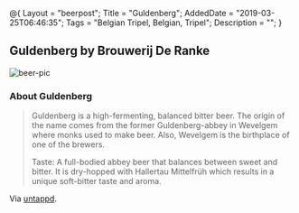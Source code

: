 @{
 Layout = "beerpost";
 Title = "Guldenberg";
 AddedDate = "2019-03-25T06:46:35";
 Tags = "Belgian Tripel, Belgian, Tripel";
 Description = "";
 }
 

## Guldenberg by Brouwerij De Ranke

![beer-pic]

### About Guldenberg

> Guldenberg is a high-fermenting, balanced bitter beer. The origin of the name comes from the former Guldenberg-abbey in Wevelgem where monks used to make beer. Also, Wevelgem is the birthplace of one of the brewers.
>
> Taste: A full-bodied abbey beer that balances between sweet and bitter. It is dry-hopped with Hallertau Mittelfrüh which results in a unique soft-bitter taste and aroma.

Via [untappd][untappd-url].

[untappd-url]: <https://untappd.com//b/brouwerij-de-ranke-guldenberg/486>
[beer-pic]: https://jasonpowley.com/assets/img/2019-03-25-guldenberg.jpeg "Guldenberg by Brouwerij De Ranke"
